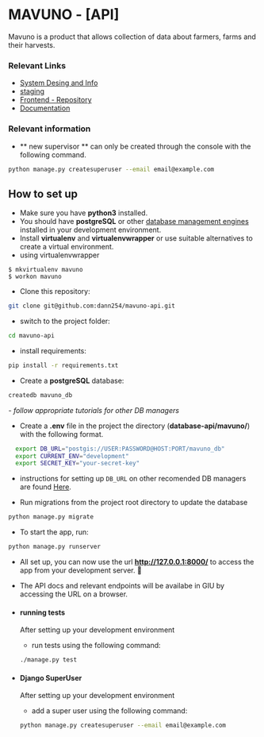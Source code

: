 # MAVUNO - [API]

Mavuno is a product that allows collection of data about farmers, farms and their harvests.


### Relevant Links
- [System Desing and Info](https://docs.google.com/document/d/1mjwjrpINQ02RuPj8goAUg_ooU3Ok7B5TNsP1-qg6Pl4/edit?usp=sharing)
- [staging](https://mavuno-api.herokuapp.com/)
- [Frontend - Repository](https://github.com/dann254/mavuno)
- [Documentation](https://mavuno-api.herokuapp.com/redoc/)

### Relevant information
- ** new supervisor ** can only be created through the console with the following command.
```bash
python manage.py createsuperuser --email email@example.com
```

## How to set up
- Make sure you have **python3** installed.
- You should have **postgreSQL** or other [database management engines](https://github.com/jacobian/dj-database-url#supported-databases) installed in your development environment.
- Install **virtualenv** and **virtualenvwrapper** or use suitable alternatives to create a virtual environment.
 - using virtualenvwrapper
```
$ mkvirtualenv mavuno
$ workon mavuno
```
- Clone this repository:
```bash
git clone git@github.com:dann254/mavuno-api.git
```
- switch to the project folder:
```bash
cd mavuno-api
```
- install requirements:
```bash
pip install -r requirements.txt
```
- Create a **postgreSQL** database:
```bash
createdb mavuno_db
```
 *- follow appropriate tutorials for other DB managers*


- Create a **.env** file in the project the directory (**database-api/mavuno/**) with the following format.
```bash
  export DB_URL="postgis://USER:PASSWORD@HOST:PORT/mavuno_db"
  export CURRENT_ENV="development"
  export SECRET_KEY="your-secret-key"
```
 - instructions for setting up `DB_URL` on other recomended DB managers are found [Here](https://github.com/jacobian/dj-database-url#url-schema).


- Run migrations from the project root directory to update the database
```bash
python manage.py migrate
```

- To start the app, run:
```bash
python manage.py runserver
```
- All set up, you can now use the url  **http://127.0.0.1:8000/** to access the app from your development server. 🤗

- The API docs and relevant endpoints will be availabe in GIU by accessing the URL on a browser.

- #### running tests
  After setting up your development environment
  - run tests using the following command:
  ```bash
  ./manage.py test
  ```

- #### Django SuperUser
  After setting up your development environment
  - add a super user using the following command:
  ```bash
  python manage.py createsuperuser --email email@example.com
  ```
